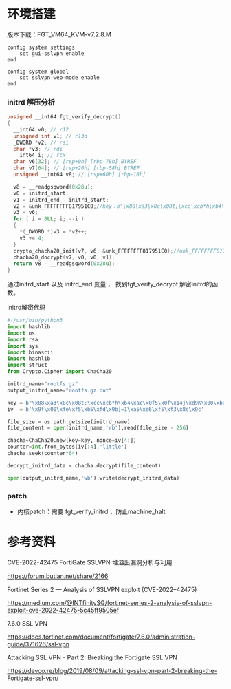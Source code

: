 # 环境搭建

版本下载：FGT_VM64_KVM-v7.2.8.M

```
config system settings
    set gui-sslvpn enable
end

config system global
    set sslvpn-web-mode enable
end
```

### initrd 解压分析

```c
unsigned __int64 fgt_verify_decrypt()
{
  __int64 v0; // r12
  unsigned int v1; // r13d
  _DWORD *v2; // rsi
  char *v3; // rdi
  __int64 i; // rcx
  char v6[32]; // [rsp+0h] [rbp-78h] BYREF
  char v7[64]; // [rsp+20h] [rbp-58h] BYREF
  unsigned __int64 v8; // [rsp+60h] [rbp-18h]

  v8 = __readgsqword(0x28u);
  v0 = initrd_start;
  v1 = initrd_end - initrd_start;
  v2 = &unk_FFFFFFFF817951C0;//key：b"\x88\xa3\x8c\x08t;\xcc\xcb*h\xb4\xac\x0f5\x0f\x14j\xd9K\x00\xba'\n\xdd!\xce\xa4z\x10&\xe8W"
  v3 = v6;
  for ( i = 8LL; i; --i )
  {
    *(_DWORD *)v3 = *v2++;
    v3 += 4;
  }
  crypto_chacha20_init(v7, v6, &unk_FFFFFFFF817951E0);//unk_FFFFFFFF817951E0 iv ：b'\x9f\x00\xfe\xf5\xb5\xfd\x9b]=1\xa5\xe6\xf5\xf3\x8c\x9c'
  chacha20_docrypt(v7, v0, v0, v1);
  return v8 - __readgsqword(0x28u);
}
```

通过initrd_start 以及 initrd_end 变量 ， 找到fgt_verify_decrypt 解密initrd的函数。

initrd解密代码

```python
#!/usr/bin/python3
import hashlib
import os
import rsa
import sys
import binascii
import hashlib
import struct
from Crypto.Cipher import ChaCha20

initrd_name="rootfs.gz"
output_initrd_name="rootfs.gz.out"

key = b"\x88\xa3\x8c\x08t;\xcc\xcb*h\xb4\xac\x0f5\x0f\x14j\xd9K\x00\xba'\n\xdd!\xce\xa4z\x10&\xe8W"
iv  = b'\x9f\x00\xfe\xf5\xb5\xfd\x9b]=1\xa5\xe6\xf5\xf3\x8c\x9c'

file_size = os.path.getsize(initrd_name)
file_content = open(initrd_name,'rb').read(file_size - 256)

chacha=ChaCha20.new(key=key, nonce=iv[4:])
counter=int.from_bytes(iv[:4],'little')
chacha.seek(counter*64)

decrypt_initrd_data = chacha.decrypt(file_content)

open(output_initrd_name,'wb').write(decrypt_initrd_data)
```

### patch 

- 内核patch：需要 fgt_verify_initrd ，防止machine_halt



# 参考资料

CVE-2022-42475 FortiGate SSLVPN 堆溢出漏洞分析与利用

https://forum.butian.net/share/2166

Fortinet Series 2 — Analysis of SSLVPN exploit (CVE-2022–42475)

https://medium.com/@INTfinitySG/fortinet-series-2-analysis-of-sslvpn-exploit-cve-2022-42475-5c45ff9505ef

7.6.0 SSL VPN

https://docs.fortinet.com/document/fortigate/7.6.0/administration-guide/371626/ssl-vpn

Attacking SSL VPN - Part 2: Breaking the Fortigate SSL VPN

https://devco.re/blog/2019/08/09/attacking-ssl-vpn-part-2-breaking-the-Fortigate-ssl-vpn/
